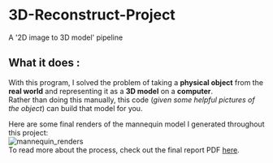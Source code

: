 # 3D-Reconstruct-Project
A '2D image to 3D model' pipeline

## What it does :
With this program, I solved the problem of taking a <b>physical object</b> from the <b>real world</b> and representing it as a <b>3D model</b> on a <b>computer</b>.  
Rather than doing this manually, this code (<i>given some helpful pictures of the object</i>) can build that model for you.

Here are some final renders of the mannequin model I generated throughout this project:  
![mannequin_renders](https://imgur.com/a/6MOOYOZ)  
To read more about the process, check out the final report PDF [here](https://github.com/xjtn18/3D-Reconstruct-Project/blob/master/finalreport.pdf).
